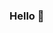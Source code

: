 ### Hello 👋

<!--[![Solved.ac Profile](http://mazassumnida.wtf/api/generate_badge?boj=ghlee00125)](https://solved.ac/ghlee00125)
**GeonHeeLeee/GeonHeeLeee** is a ✨ _special_ ✨ repository because its `README.md` (this file) appears on your GitHub profile.

Here are some ideas to get you started:


- 🔭 I’m currently working on ...
- 🌱 I’m currently learning ...
- 👯 I’m looking to collaborate on ...
- 🤔 I’m looking for help with ...
- 💬 Ask me about ...
- 📫 How to reach me: ...
- 😄 Pronouns: ...
- ⚡ Fun fact: ...


